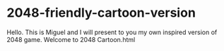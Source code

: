 # 2048-friendly-cartoon-version
Hello. This is Miguel and I will present to you my own inspired version of 2048 game. Welcome to 2048 Cartoon.html
